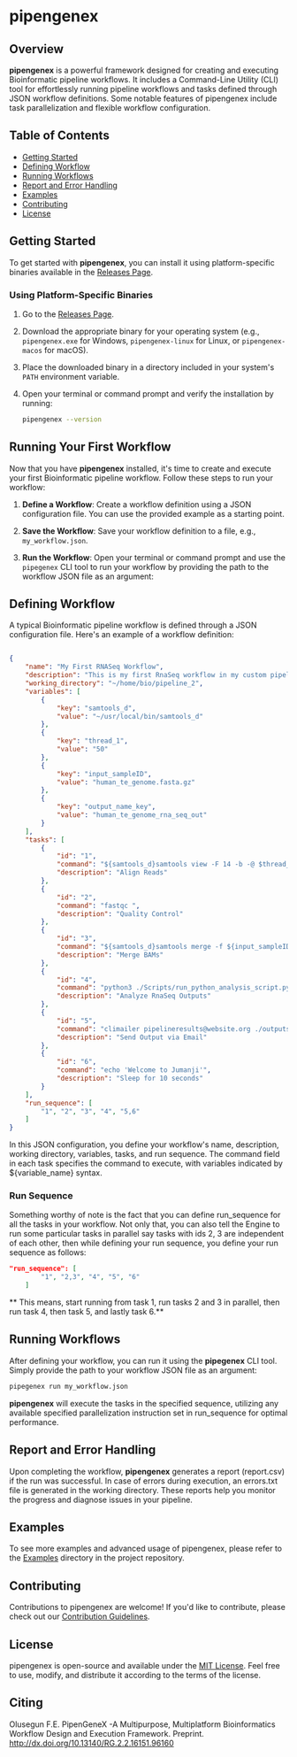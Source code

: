 # pipengenex

## Overview

**pipengenex** is a powerful framework designed for creating and executing Bioinformatic pipeline workflows. It includes a Command-Line Utility (CLI) tool for effortlessly running pipeline workflows and tasks defined through JSON workflow definitions. Some notable features of pipengenex include task parallelization and flexible workflow configuration.

## Table of Contents

- [Getting Started](#getting-started)
- [Defining Workflow](#defining-workflow)
- [Running Workflows](#running-workflows)
- [Report and Error Handling](#report-and-error-handling)
- [Examples](#examples)
- [Contributing](#contributing)
- [License](#license)

## Getting Started

To get started with **pipengenex**, you can install it using platform-specific binaries available in the [Releases Page](https://github.com/your-username/your-repo/releases).

### Using Platform-Specific Binaries

1. Go to the [Releases Page](https://github.com/propenster/pipengenex/releases).

2. Download the appropriate binary for your operating system (e.g., `pipengenex.exe` for Windows, `pipengenex-linux` for Linux, or `pipengenex-macos` for macOS).

3. Place the downloaded binary in a directory included in your system's `PATH` environment variable.

4. Open your terminal or command prompt and verify the installation by running:

   ```bash
   pipengenex --version


## Running Your First Workflow

Now that you have **pipengenex** installed, it's time to create and execute your first Bioinformatic pipeline workflow. Follow these steps to run your workflow:

1. **Define a Workflow**: Create a workflow definition using a JSON configuration file. You can use the provided example as a starting point.

2. **Save the Workflow**: Save your workflow definition to a file, e.g., `my_workflow.json`.

3. **Run the Workflow**: Open your terminal or command prompt and use the `pipegenex` CLI tool to run your workflow by providing the path to the workflow JSON file as an argument:


## Defining Workflow
A typical Bioinformatic pipeline workflow is defined through a JSON configuration file. Here's an example of a workflow definition:

```json

{
    "name": "My First RNASeq Workflow",
    "description": "This is my first RnaSeq workflow in my custom pipeline generator...",
    "working_directory": "~/home/bio/pipeline_2",
    "variables": [
        {
            "key": "samtools_d",
            "value": "~/usr/local/bin/samtools_d"
        },
        {
            "key": "thread_1",
            "value": "50"
        },
        {
            "key": "input_sampleID",
            "value": "human_te_genome.fasta.gz"
        },
        {
            "key": "output_name_key",
            "value": "human_te_genome_rna_seq_out"
        }
    ],
    "tasks": [
        {
            "id": "1",
            "command": "${samtools_d}samtools view -F 14 -b -@ $thread_1 $list_tmp1[0] >${input_sampleID}_m_ERV.bam",
            "description": "Align Reads"
        },
        {
            "id": "2",
            "command": "fastqc ",
            "description": "Quality Control"
        },
        {
            "id": "3",
            "command": "${samtools_d}samtools merge -f ${input_sampleID}_m2.bam ${input_sampleID}_m_ERV.bam ${input_sampleID}_m1_ERV.bam",
            "description": "Merge BAMs"
        },
        {
            "id": "4",
            "command": "python3 ./Scripts/run_python_analysis_script.py ./outputs/${input_sampleID}.bam ./outputs/${output_name_key}.csv",
            "description": "Analyze RnaSeq Outputs"
        },
        {
            "id": "5",
            "command": "climailer pipelineresults@website.org ./outputs/${output_name_key}.csv",
            "description": "Send Output via Email"
        },
        {
            "id": "6",
            "command": "echo 'Welcome to Jumanji'",
            "description": "Sleep for 10 seconds"
        }
    ],
    "run_sequence": [
        "1", "2", "3", "4", "5,6" 
    ]
}


```


In this JSON configuration, you define your workflow's name, description, working directory, variables, tasks, and run sequence. The command field in each task specifies the command to execute, with variables indicated by ${variable_name} syntax.

### Run Sequence
Something worthy of note is the fact that you can define run_sequence for all the tasks in your workflow. Not only that, you can also tell the Engine to run some particular tasks in parallel say tasks with ids 2, 3 are independent of each other, then while defining your run sequence, you define your run sequence as follows:
```json
"run_sequence": [
        "1", "2,3", "4", "5", "6" 
    ]
```

** This means, start running from task 1, run tasks 2 and 3 in parallel, then run task 4, then task 5, and lastly task 6.**


## Running Workflows
After defining your workflow, you can run it using the **pipegenex** CLI tool. Simply provide the path to your workflow JSON file as an argument:
```bash
pipegenex run my_workflow.json
```
**pipengenex** will execute the tasks in the specified sequence, utilizing any available specified parallelization instruction set in run_sequence for optimal performance.

## Report and Error Handling
Upon completing the workflow, **pipengenex** generates a report (report.csv) if the run was successful. In case of errors during execution, an errors.txt file is generated in the working directory. These reports help you monitor the progress and diagnose issues in your pipeline.

## Examples
To see more examples and advanced usage of pipengenex, please refer to the [Examples](https://github.com/propenster/pipegenex/examples) directory in the project repository.

## Contributing
Contributions to pipengenex are welcome! If you'd like to contribute, please check out our [Contribution Guidelines](https://github.com/propenster/pipengenex/contributing.md).

## License
pipengenex is open-source and available under the [MIT License](https://github.com/propenster/pipengenex/license.md). Feel free to use, modify, and distribute it according to the terms of the license.

## Citing
Olusegun F.E. PipenGeneX -A Multipurpose, Multiplatform Bioinformatics Workflow Design and Execution Framework. Preprint. http://dx.doi.org/10.13140/RG.2.2.16151.96160 
